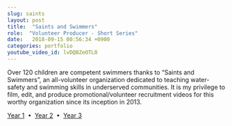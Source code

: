 ```yaml
---
slug: saints
layout: post
title:  "Saints and Swimmers"
role:  "Volunteer Producer - Short Series"
date:   2018-09-15 00:56:34 +0900
categories: portfolio
youtube_video_id: lvDQBZeOTL0
---
```


<p>Over 120 children are competent swimmers thanks to “Saints and Swimmers”, an all-volunteer organization dedicated to teaching water-safety and swimming skills in underserved communities.  It is my privilege to film, edit, and produce promotional/volunteer recruitment videos for this worthy organization since its inception in 2013.</p><p><a href="https://www.youtube.com/watch?v=hadjQH5vubU">Year 1</a>&nbsp;&nbsp;•&nbsp;&nbsp;<a href="https://www.youtube.com/watch?v=lvDQBZeOTL0">Year 2</a>&nbsp;&nbsp;•&nbsp;&nbsp;<a href="https://www.youtube.com/watch?v=DpbHqLeCaKo">Year 3</a></p>